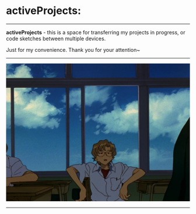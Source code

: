 # activeProjects:

---

**activeProjects** - this is a space for transferring my projects in progress, or code sketches between multiple devices.

Just for my convenience. Thank you for your attention~

---

![This is me in the process:](./backGround.jpg)

---
